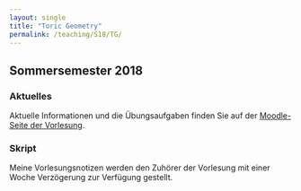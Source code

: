 ```yaml
---
layout: single
title: "Toric Geometry"
permalink: /teaching/S18/TG/
---
```


## Sommersemester 2018

### Aktuelles

Aktuelle Informationen und die Übungsaufgaben finden Sie auf der [Moodle-Seite der Vorlesung](https://moodle.uni-siegen.de/course/view.php?id=17857).

### Skript

Meine Vorlesungsnotizen werden den Zuhörer der Vorlesung mit einer Woche Verzögerung zur Verfügung gestellt.
